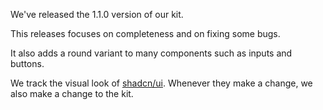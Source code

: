 <script context="module" lang="ts">
    import type { BlogFrontmatter } from '$lib/blog/types';

    export const metadata: BlogFrontmatter = {
        title: '1.1.0 released',
        date: '2025-10-02',
        author: 'Johan Ronsse'
    }
</script>

We've released the 1.1.0 version of our kit.

This releases focuses on completeness and on fixing some bugs.

It also adds a round variant to many components such as inputs and buttons.

We track the visual look of [shadcn/ui](https://ui.shadcn.com/). Whenever they make a change, we also make a change to the kit.






